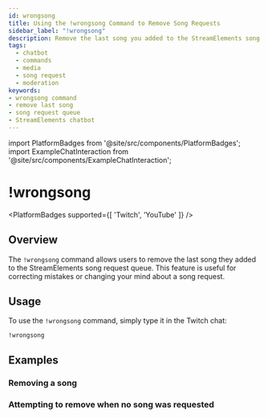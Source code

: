 ```yaml
---
id: wrongsong
title: Using the !wrongsong Command to Remove Song Requests
sidebar_label: "!wrongsong"
description: Remove the last song you added to the StreamElements song request queue on Twitch using the !wrongsong command.
tags:
  - chatbot
  - commands
  - media
  - song request
  - moderation
keywords:
- wrongsong command
- remove last song
- song request queue
- StreamElements chatbot
---
```

import PlatformBadges from '@site/src/components/PlatformBadges';
import ExampleChatInteraction from '@site/src/components/ExampleChatInteraction';

# !wrongsong
<PlatformBadges supported={[ 'Twitch', 'YouTube' ]} />

## Overview

The `!wrongsong` command allows users to remove the last song they added to the StreamElements song request queue. This feature is useful for correcting mistakes or changing your mind about a song request.

## Usage

To use the `!wrongsong` command, simply type it in the Twitch chat:

```
!wrongsong
```

## Examples

### Removing a song
<ExampleChatInteraction
  inputPersona="viewer"
  inputUsernameOverride="Username"
  inputMessage="!wrongsong"
  outputMessage="@Username Removed your last song from the queue: Song Title by Artist"
/>

### Attempting to remove when no song was requested
<ExampleChatInteraction
  inputPersona="viewer"
  inputUsernameOverride="Username"
  inputMessage="!wrongsong"
  outputMessage="@Username You haven't requested any songs recently."
/>
